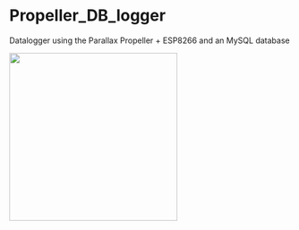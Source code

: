 # Propeller_DB_logger
Datalogger using the Parallax Propeller + ESP8266 and an MySQL database


<img src="https://github.com/Igor-Rast/Propeller_DB_logger/blob/master/image.jpg" height=300px>
